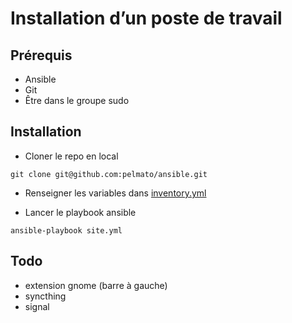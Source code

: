 # Installation d’un poste de travail

## Prérequis

- Ansible
- Git
- Être dans le groupe sudo

## Installation

- Cloner le repo en local

```shell
git clone git@github.com:pelmato/ansible.git
```

- Renseigner les variables dans [inventory.yml](./inventory.yml)

- Lancer le playbook ansible

```shell
ansible-playbook site.yml
```

## Todo

- extension gnome (barre à gauche)
- syncthing
- signal
